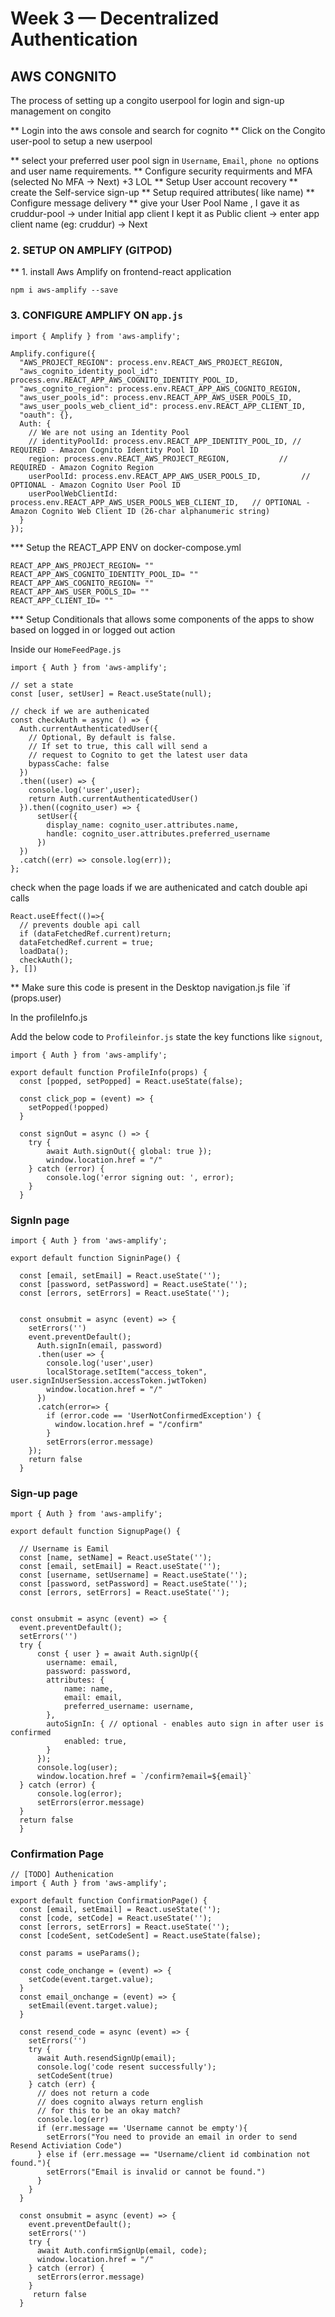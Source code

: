# Week 3 — Decentralized Authentication
## AWS CONGNITO
The process of setting up a congito userpool for login and sign-up management on congito

** Login into the aws console and search for cognito
** Click on the Congito user-pool to setup a new userpool 

** select your preferred user pool sign in  `Username`, `Email`, `phone no` options and user name requirements.
** Configure security requirments and MFA (selected No MFA -> Next) +3 LOL
** Setup User account recovery
** create the Self-service sign-up
** Setup required attributes( like name)
** Configure message delivery
** give your User Pool Name , I gave it as cruddur-pool -> under Initial app client I kept it as Public client -> enter app client name (eg: cruddur) -> Next

### 2. SETUP ON AMPLIFY (GITPOD)

** 1. install Aws Amplify on frontend-react application 
```
npm i aws-amplify --save
```
### 3. CONFIGURE AMPLIFY ON `app.js`
```
import { Amplify } from 'aws-amplify';

Amplify.configure({
  "AWS_PROJECT_REGION": process.env.REACT_AWS_PROJECT_REGION,
  "aws_cognito_identity_pool_id": process.env.REACT_APP_AWS_COGNITO_IDENTITY_POOL_ID,
  "aws_cognito_region": process.env.REACT_APP_AWS_COGNITO_REGION,
  "aws_user_pools_id": process.env.REACT_APP_AWS_USER_POOLS_ID,
  "aws_user_pools_web_client_id": process.env.REACT_APP_CLIENT_ID,
  "oauth": {},
  Auth: {
    // We are not using an Identity Pool
    // identityPoolId: process.env.REACT_APP_IDENTITY_POOL_ID, // REQUIRED - Amazon Cognito Identity Pool ID
    region: process.env.REACT_AWS_PROJECT_REGION,           // REQUIRED - Amazon Cognito Region
    userPoolId: process.env.REACT_APP_AWS_USER_POOLS_ID,         // OPTIONAL - Amazon Cognito User Pool ID
    userPoolWebClientId: process.env.REACT_APP_AWS_USER_POOLS_WEB_CLIENT_ID,   // OPTIONAL - Amazon Cognito Web Client ID (26-char alphanumeric string)
  }
});
```
*** Setup the REACT_APP ENV on docker-compose.yml
```
REACT_APP_AWS_PROJECT_REGION= ""
REACT_APP_AWS_COGNITO_IDENTITY_POOL_ID= ""
REACT_APP_AWS_COGNITO_REGION= ""
REACT_APP_AWS_USER_POOLS_ID= ""
REACT_APP_CLIENT_ID= ""
```

*** Setup Conditionals that allows some components of the apps to show based on logged in or logged out action

Inside our `HomeFeedPage.js`

```
import { Auth } from 'aws-amplify';
 
// set a state
const [user, setUser] = React.useState(null);

// check if we are authenicated
const checkAuth = async () => {
  Auth.currentAuthenticatedUser({
    // Optional, By default is false. 
    // If set to true, this call will send a 
    // request to Cognito to get the latest user data
    bypassCache: false 
  })
  .then((user) => {
    console.log('user',user);
    return Auth.currentAuthenticatedUser()
  }).then((cognito_user) => {
      setUser({
        display_name: cognito_user.attributes.name,
        handle: cognito_user.attributes.preferred_username
      })
  })
  .catch((err) => console.log(err));
};

```

check when the page loads if we are authenicated and catch double api calls
```
React.useEffect(()=>{
  // prevents double api call
  if (dataFetchedRef.current)return;
  dataFetchedRef.current = true;
  loadData();
  checkAuth();
}, [])
```
** Make sure this code is present in the Desktop navigation.js file `if (props.user) 

In the profileInfo.js

Add the below code to `Profileinfor.js` state the key functions like `signout`,

```
import { Auth } from 'aws-amplify';

export default function ProfileInfo(props) {
  const [popped, setPopped] = React.useState(false);

  const click_pop = (event) => {
    setPopped(!popped)
  }

  const signOut = async () => {
    try {
        await Auth.signOut({ global: true });
        window.location.href = "/"
    } catch (error) {
        console.log('error signing out: ', error);
    }
  }
```
### SignIn page

```
import { Auth } from 'aws-amplify';

export default function SigninPage() {

  const [email, setEmail] = React.useState('');
  const [password, setPassword] = React.useState('');
  const [errors, setErrors] = React.useState('');


  const onsubmit = async (event) => {
    setErrors('')
    event.preventDefault();
      Auth.signIn(email, password)
      .then(user => {
        console.log('user',user)
        localStorage.setItem("access_token", user.signInUserSession.accessToken.jwtToken)
        window.location.href = "/"
      })
      .catch(error=> { 
        if (error.code == 'UserNotConfirmedException') {
          window.location.href = "/confirm"
        }
        setErrors(error.message)
    });
    return false
  }
```

### Sign-up page

```
mport { Auth } from 'aws-amplify';

export default function SignupPage() {

  // Username is Eamil
  const [name, setName] = React.useState('');
  const [email, setEmail] = React.useState('');
  const [username, setUsername] = React.useState('');
  const [password, setPassword] = React.useState('');
  const [errors, setErrors] = React.useState('');
  

const onsubmit = async (event) => {
  event.preventDefault();
  setErrors('')
  try {
      const { user } = await Auth.signUp({
        username: email,
        password: password,
        attributes: {
            name: name,
            email: email,
            preferred_username: username,
        },
        autoSignIn: { // optional - enables auto sign in after user is confirmed
            enabled: true,
        }
      });
      console.log(user);
      window.location.href = `/confirm?email=${email}`
  } catch (error) {
      console.log(error);
      setErrors(error.message)
  }
  return false
  }

```
### Confirmation Page

```
// [TODO] Authenication
import { Auth } from 'aws-amplify';

export default function ConfirmationPage() {
  const [email, setEmail] = React.useState('');
  const [code, setCode] = React.useState('');
  const [errors, setErrors] = React.useState('');
  const [codeSent, setCodeSent] = React.useState(false);

  const params = useParams();

  const code_onchange = (event) => {
    setCode(event.target.value);
  }
  const email_onchange = (event) => {
    setEmail(event.target.value);
  }

  const resend_code = async (event) => {
    setErrors('')
    try {
      await Auth.resendSignUp(email);
      console.log('code resent successfully');
      setCodeSent(true)
    } catch (err) {
      // does not return a code
      // does cognito always return english
      // for this to be an okay match?
      console.log(err)
      if (err.message == 'Username cannot be empty'){
        setErrors("You need to provide an email in order to send Resend Activiation Code")   
      } else if (err.message == "Username/client id combination not found."){
        setErrors("Email is invalid or cannot be found.")   
      }
    }
  }

  const onsubmit = async (event) => {
    event.preventDefault();
    setErrors('')
    try {
      await Auth.confirmSignUp(email, code);
      window.location.href = "/"
    } catch (error) {
      setErrors(error.message)
    }
     return false
  }

```
